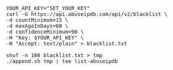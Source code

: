 <pre>
YOUR_API_KEY="SET_YOUR_KEY"
curl -G https://api.abuseipdb.com/api/v2/blacklist \
-d countMinimum=15 \
-d maxAgeInDays=60 \
-d confidenceMinimum=90 \
-H "Key: $YOUR_API_KEY" \
-H "Accept: text/plain" > blacklist.txt

shuf -n 100 blacklist.txt > tmp
./append.sh tmp | tee list-abuseipdb
</pre>
